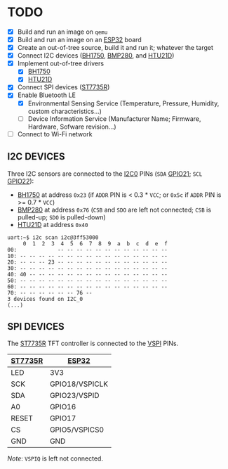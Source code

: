 # TODO

- [X] Build and run an image on `qemu`
- [X] Build and run an image on an [ESP32] board
- [X] Create an out-of-tree source, build it and run it; whatever the target
- [X] Connect I2C devices ([BH1750], [BMP280], and [HTU21D])
- [X] Implement out-of-tree drivers
  - [X] [BH1750](drivers/sensor/bh1750/)
  - [X] [HTU21D](drivers/sensor/htu21d/)
- [x] Connect SPI devices ([ST7735R])
- [x] Enable Bluetooth LE
  - [X] Environmental Sensing Service (Temperature, Pressure, Humidity,
    custom characteristics...)
  - [ ] Device Information Service (Manufacturer Name; Firmware, Hardware,
    Sofware revision...)
- [ ] Connect to Wi-Fi network

## I2C DEVICES

Three I2C sensors are connected to the [I2C0] PINs (`SDA` [GPIO21][ESP32];
`SCL` [GPIO22][ESP32]):

- [BH1750] at address `0x23` (if `ADDR` PIN is < 0.3 * `VCC`; or `0x5c`
  if `ADDR` PIN is >= 0.7 * `VCC`)
- [BMP280] at address `0x76` (`CSB` and `SDO` are left not connected; `CSB` is
  pulled-up; `SDO` is pulled-down)
- [HTU21D] at address `0x40`

```
uart:~$ i2c scan i2c@3ff53000
     0  1  2  3  4  5  6  7  8  9  a  b  c  d  e  f
00:             -- -- -- -- -- -- -- -- -- -- -- -- 
10: -- -- -- -- -- -- -- -- -- -- -- -- -- -- -- -- 
20: -- -- -- 23 -- -- -- -- -- -- -- -- -- -- -- -- 
30: -- -- -- -- -- -- -- -- -- -- -- -- -- -- -- -- 
40: 40 -- -- -- -- -- -- -- -- -- -- -- -- -- -- -- 
50: -- -- -- -- -- -- -- -- -- -- -- -- -- -- -- -- 
60: -- -- -- -- -- -- -- -- -- -- -- -- -- -- -- -- 
70: -- -- -- -- -- -- 76 --                         
3 devices found on I2C_0
(...)
```

## SPI DEVICES

The [ST7735R] TFT controller is connected to the [VSPI] PINs.

| [ST7735R] | [ESP32]        |
| --------- | -------------- |
| LED       | 3V3            |
| SCK       | GPIO18/VSPICLK |
| SDA       | GPIO23/VSPID   |
| A0        | GPIO16         |
| RESET     | GPIO17         |
| CS        | GPIO5/VSPICS0  |
| GND       | GND            |

_Note_: `VSPIQ` is left not connected.

[ESP32]: https://cdn.shopify.com/s/files/1/1509/1638/files/ESP-32_NodeMCU_Developmentboard_Pinout.pdf?v=1609851295
[I2C0]: https://github.com/zephyrproject-rtos/zephyr/blob/566d07e00cce33f70ddc759d383950b9600c217b/boards/xtensa/esp32/esp32.dts#L64-L65
[VSPI]: https://github.com/zephyrproject-rtos/zephyr/blob/74922049bad9306d33b896ac4d633c3c8194f97b/boards/xtensa/esp32/esp32.dts#L84-L92
[BH1750]: https://www.az-delivery.de/en/products/gy-302-bh1750-lichtsensor-lichtstaerke-modul-fuer-arduino-und-raspberry-pi
[BMP280]: https://www.az-delivery.de/en/products/azdelivery-bmp280-barometrischer-sensor-luftdruck-modul-fur-arduino-und-raspberry-pi
[HTU21D]: https://www.az-delivery.de/en/products/gy-21-temperatur-sensor-modul
[ST7735R]: https://www.az-delivery.de/en/products/1-8-zoll-spi-tft-display
